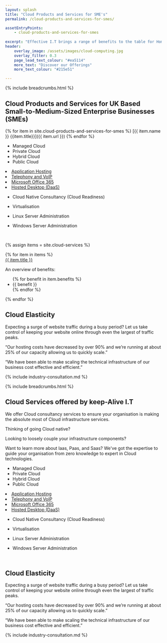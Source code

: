 ```yaml
---
layout: splash
title: "Cloud Products and Services for SME's"
permalink: /cloud-products-and-services-for-smes/

assetEntryPoints:
    - cloud-products-and-services-for-smes
    
excerpt: "Effective I.T brings a range of benefits to the table for Homes and Workplaces. Explore the benefits that our services encourage."
header:
    overlay_image: /assets/images/cloud-computing.jpg
    overlay_filter: 0.3
    page_lead_text_colour: "#ea5114"
    more_text: "Discover our Offerings"
    more_text_colour: "#215e51"

---
```


{% include breadcrumbs.html %}

## <i class="fas fa-cloud page-title-icon" aria-hidden="true"></i> Cloud Products and Services for UK Based Small-to-Medium-Sized Enterprise Businesses (SMEs)

{% for item in site.cloud-products-and-services-for-smes %}
[{{ item.name }} {{item.title}}]({{ item.url }})
{% endfor %}


- Managed Cloud
- Private Cloud
- Hybrid Cloud
- Public Cloud

<li><a title="Application Hosting" href="/it-operations-consultancy/application-hosting">Application Hosting</a></li>


<li><a title="Telephony and VoIP" href="/it-operations-consultancy/telephony-voip">Telephony and VoIP</a></li>
<li><a title="Microsoft Office 365" href="/it-operations-consultancy/office-365-for-business">Microsoft Office 365</a></li>

<li><a title="Hosted Desktop (DaaS)" href="/it-operations-consultancy/hosted-desktops">Hosted Desktop (DaaS)</a></li>


- Cloud Native Consultancy (Cloud Readiness)
- Virtualisation

- Linux Server Administration
- Windows Server Administration

<img class="lazy img-responsive" data-src="/assets/images/cloud/aws-logo.png"/>
<img class="lazy img-responsive" data-src="/assets/images/cloud/google-cloud-logo.png"/>
<img class="lazy img-responsive" data-src="/assets/images/cloud/microsoft-azure-logo.png"/>
<img class="lazy img-responsive" data-src="/assets/images/cloud/linode-logo.jpg"/>
<img class="lazy img-responsive" data-src="/assets/images/cloud/oci-logo.png"/>

{% assign items = site.cloud-services %}

<div class="container">
    <div class="row">    
        {% for item in items %}            
            <div class="col-xs-12 col-sm-6 col-md-4 reason-container">
                <div class="reason-item">
                    <img class="lazy" data-src="{{ item.icon }}"/>
                    <div class="item-title">
                        <a href="{{ item.url }}">{{ item.title }}</a>
                    </div>
                    <div class="item-description">
                        <p>An overview of benefits:</p>
                        <ul>
                             {% for benefit in item.benefits %}
                                <li>{{ benefit }}</li>
                             {% endfor %}
                        </ul>
                    </div>
                </div>
            </div>
        {% endfor %}
    </div>
</div>



## Cloud Elasticity
Expecting a surge of website traffic during a busy period? Let us take control of keeping your website online through even the largest of traffic peaks.


<p>“Our hosting costs have decreased by over 90% and we’re running at about 25% of our capacity allowing us to quickly&nbsp;scale.”</p>

<p>“We have been able to make scaling the technical infrastructure of our business cost effective and&nbsp;efficient.”</p>

{% include industry-consultation.md %}


{% include breadcrumbs.html %}

## <i class="fas fa-user-tie page-title-icon" aria-hidden="true"></i> Cloud Services offered by keep-Alive I.T

We offer Cloud consultancy services to ensure your organisation is making the absolute most of Cloud infrastructure services.

Thinking of going Cloud native?

Looking to loosely couple your infrastructure components?

Want to learn more about Iaas, Paas, and Saas? We've got the expertise to guide your organisation from zero knowledge to expert in Cloud technologies.

- Managed Cloud
- Private Cloud
- Hybrid Cloud
- Public Cloud

<li><a title="Application Hosting" href="/it-operations-consultancy/application-hosting">Application Hosting</a></li>


<li><a title="Telephony and VoIP" href="/it-operations-consultancy/telephony-voip">Telephony and VoIP</a></li>
<li><a title="Microsoft Office 365" href="/it-operations-consultancy/office-365-for-business">Microsoft Office 365</a></li>

<li><a title="Hosted Desktop (DaaS)" href="/it-operations-consultancy/hosted-desktops">Hosted Desktop (DaaS)</a></li>


- Cloud Native Consultancy (Cloud Readiness)
- Virtualisation

- Linux Server Administration
- Windows Server Administration

<img class="lazy img-respnsive" data-src="/assets/images/cloud/aws-logo.png"/>
<img class="lazy img-respnsive" data-src="/assets/images/cloud/google-cloud-logo.png"/>
<img class="lazy img-respnsive" data-src="/assets/images/cloud/microsoft-azure-logo.png"/>
<img class="lazy img-respnsive" data-src="/assets/images/cloud/linode-logo.jpg"/>
<img class="lazy img-respnsive" data-src="/assets/images/cloud/oci-logo.png"/>


## Cloud Elasticity
Expecting a surge of website traffic during a busy period? Let us take control of keeping your website online through even the largest of traffic peaks.


<p>“Our hosting costs have decreased by over 90% and we’re running at about 25% of our capacity allowing us to quickly&nbsp;scale.”</p>

<p>“We have been able to make scaling the technical infrastructure of our business cost effective and&nbsp;efficient.”</p>

{% include industry-consultation.md %}